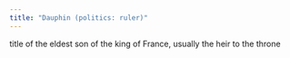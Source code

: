 ```yaml
---
title: "Dauphin (politics: ruler)"
---
```

title of the eldest son of the king of France, usually the heir to the throne

